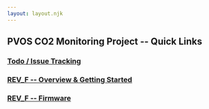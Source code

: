 ```yaml
---
layout: layout.njk
---
```


## PVOS CO2 Monitoring Project -- Quick Links

### [Todo / Issue Tracking](https://gitlab.com/p-v-o-s/co2/co2monitor-project/-/issues)

### [REV_F -- Overview & Getting Started](/co2/f)

### [REV_F -- Firmware](https://gitlab.com/p-v-o-s/co2/co2monitor-firmware)


